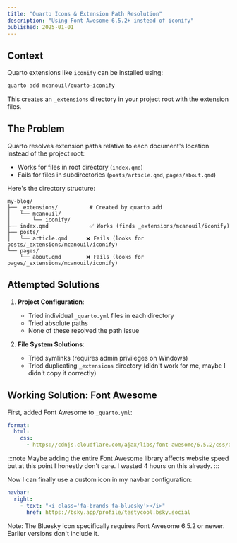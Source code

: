 ```yaml
---
title: "Quarto Icons & Extension Path Resolution"
description: "Using Font Awesome 6.5.2+ instead of iconify"
published: 2025-01-01
---
```


## Context

Quarto extensions like `iconify` can be installed using:

```bash
quarto add mcanouil/quarto-iconify
```

This creates an `_extensions` directory in your project root with the extension files.

## The Problem

Quarto resolves extension paths relative to each document's location instead of the project root:

- Works for files in root directory (`index.qmd`)
- Fails for files in subdirectories (`posts/article.qmd`, `pages/about.qmd`)

Here's the directory structure:

```
my-blog/
├── _extensions/          # Created by quarto add
│   └── mcanouil/
│       └── iconify/
├── index.qmd             ✅ Works (finds _extensions/mcanouil/iconify)
├── posts/
│   └── article.qmd      ❌ Fails (looks for posts/_extensions/mcanouil/iconify)
└── pages/
    └── about.qmd        ❌ Fails (looks for pages/_extensions/mcanouil/iconify)
```

## Attempted Solutions

1. **Project Configuration**:
   - Tried individual `_quarto.yml` files in each directory
   - Tried absolute paths
   - None of these resolved the path issue

2. **File System Solutions**:
   - Tried symlinks (requires admin privileges on Windows)
   - Tried duplicating `_extensions` directory (didn't work for me, maybe I didn't copy it correctly)

## Working Solution: Font Awesome

First, added Font Awesome to `_quarto.yml`:

```yaml
format:
  html:
    css:
      - https://cdnjs.cloudflare.com/ajax/libs/font-awesome/6.5.2/css/all.min.css
```

:::note
Maybe adding the entire Font Awesome library affects website speed but at this point I honestly don't care. I wasted 4 hours on this already.
:::

Now I can finally use a custom icon in my navbar configuration:

```yaml
navbar:
  right:
    - text: "<i class='fa-brands fa-bluesky'></i>"
      href: https://bsky.app/profile/testycool.bsky.social
```

Note: The Bluesky icon specifically requires Font Awesome 6.5.2 or newer. Earlier versions don't include it. 